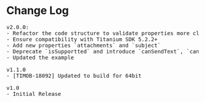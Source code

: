 # Change Log
<pre>
v2.0.0:
- Refactor the code structure to validate properties more clear
- Ensure compatibility with Titanium SDK 5.2.2+
- Add new properties `attachments` and `subject`
- Deprecate `isSupportted` and introduce `canSendText`, `canSendSubject` and `canSendAttachments`
- Updated the example

v1.1.0  
- [TIMOB-18092] Updated to build for 64bit

v1.0 
- Initial Release